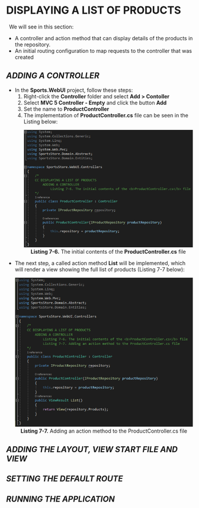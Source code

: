 <h1>DISPLAYING A LIST OF PRODUCTS</h1>
    &nbsp;&nbsp;We will see in this section:<br />
    <ul>
        <li>A controller and action method that can display details of the products in the repository.</li>
        <li>An initial routing configuration to map requests to the controller that was created</li>
    </ul>

<h2><i>ADDING A CONTROLLER</i></h2>
    <ul>
        <li>
            In the <b>Sports.WebUI</b> project, follow these steps:<br />
            <ol>
                <li>Right-click the <b>Controller</b> folder and select <b>Add > Contoller</b></li>
                <li>Select <b>MVC 5 Controller - Empty</b> and click the button <b>Add</b></li>
                <li>Set the name to <b>ProductController</b></li>
                <li>
                    The implementation of <b>ProductController.cs</b> file can be seen in the Listing below:<br />
                    <p align="center">
                        <img src="Pictures/Listing 7-6.png" /><br />
                        <b>Listing 7-6.</b> The initial contents of the <b>ProductController.cs</b> file
                    </p>
                </li>
            </ol>
        </li>
        <li>
            The next step, a called action method <b>List</b> will be implemented, 
            which will render a view showing the full list of products (Listing 7-7 below):<br />
            <p align="center">
                <img src="Pictures/Listing 7-7.png" /><br />
                <b>Listing 7-7.</b> Adding an action method to the ProductController.cs file
            </p>    
        </li>
    </ul>

<h2><i>ADDING THE LAYOUT, VIEW START FILE AND VIEW</i></h2>
<h2><i>SETTING THE DEFAULT ROUTE</i></h2>
<h2><i>RUNNING THE APPLICATION</i></h2>
